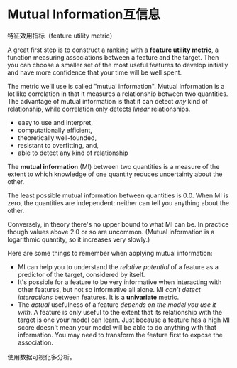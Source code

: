 # Mutual Information互信息

特征效用指标（feature utility metric）

A great first step is to construct a ranking with a **feature utility metric**, a function measuring associations between a feature and the target. Then you can choose a smaller set of the most useful features to develop initially and have more confidence that your time will be well spent.

The metric we'll use is called "mutual information". Mutual information is a lot like correlation in that it measures a relationship between two quantities. The advantage of mutual information is that it can detect *any* kind of relationship, while correlation only detects *linear* relationships.

- easy to use and interpret,
- computationally efficient,
- theoretically well-founded,
- resistant to overfitting, and,
- able to detect any kind of relationship

The **mutual information** (MI) between two quantities is a measure of the extent to which knowledge of one quantity reduces uncertainty about the other. 

The least possible mutual information between quantities is 0.0. When MI is zero, the quantities are independent: neither can tell you anything about the other.

Conversely, in theory there's no upper bound to what MI can be. In practice though values above 2.0 or so are uncommon. (Mutual information is a logarithmic quantity, so it increases very slowly.)

Here are some things to remember when applying mutual information:

- MI can help you to understand the *relative potential* of a feature as a predictor of the target, considered by itself.
- It's possible for a feature to be very informative when interacting with other features, but not so informative all alone. MI *can't detect interactions* between features. It is a **univariate** metric.
- The *actual* usefulness of a feature *depends on the model you use it with*. A feature is only useful to the extent that its relationship with the target is one your model can learn. Just because a feature has a high MI score doesn't mean your model will be able to do anything with that information. You may need to transform the feature first to expose the association.

使用数据可视化多分析。